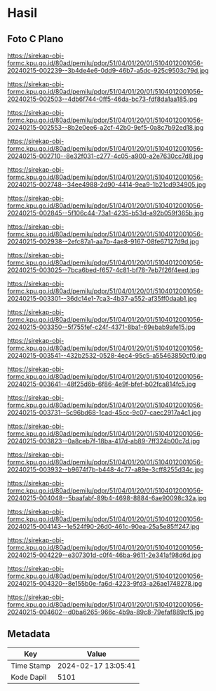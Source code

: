 # Hasil

## Foto C Plano

https://sirekap-obj-formc.kpu.go.id/80ad/pemilu/pdpr/51/04/01/20/01/5104012001056-20240215-002239--3b4de4e6-0dd9-46b7-a5dc-925c9503c79d.jpg

https://sirekap-obj-formc.kpu.go.id/80ad/pemilu/pdpr/51/04/01/20/01/5104012001056-20240215-002503--4db6f744-0ff5-46da-bc73-fdf8da1aa185.jpg

https://sirekap-obj-formc.kpu.go.id/80ad/pemilu/pdpr/51/04/01/20/01/5104012001056-20240215-002553--8b2e0ee6-a2cf-42b0-9ef5-0a8c7b92ed18.jpg

https://sirekap-obj-formc.kpu.go.id/80ad/pemilu/pdpr/51/04/01/20/01/5104012001056-20240215-002710--8e32f031-c277-4c05-a900-a2e7630cc7d8.jpg

https://sirekap-obj-formc.kpu.go.id/80ad/pemilu/pdpr/51/04/01/20/01/5104012001056-20240215-002748--34ee4988-2d90-4414-9ea9-1b21cd934905.jpg

https://sirekap-obj-formc.kpu.go.id/80ad/pemilu/pdpr/51/04/01/20/01/5104012001056-20240215-002845--5f106c44-73a1-4235-b53d-a92b059f365b.jpg

https://sirekap-obj-formc.kpu.go.id/80ad/pemilu/pdpr/51/04/01/20/01/5104012001056-20240215-002938--2efc87a1-aa7b-4ae8-9167-08fe67127d9d.jpg

https://sirekap-obj-formc.kpu.go.id/80ad/pemilu/pdpr/51/04/01/20/01/5104012001056-20240215-003025--7bca6bed-f657-4c81-bf78-7eb7f26f4eed.jpg

https://sirekap-obj-formc.kpu.go.id/80ad/pemilu/pdpr/51/04/01/20/01/5104012001056-20240215-003301--36dc14e1-7ca3-4b37-a552-af35ff0daab1.jpg

https://sirekap-obj-formc.kpu.go.id/80ad/pemilu/pdpr/51/04/01/20/01/5104012001056-20240215-003350--5f755fef-c24f-4371-8ba1-69ebab9afe15.jpg

https://sirekap-obj-formc.kpu.go.id/80ad/pemilu/pdpr/51/04/01/20/01/5104012001056-20240215-003541--432b2532-0528-4ec4-95c5-a55463850cf0.jpg

https://sirekap-obj-formc.kpu.go.id/80ad/pemilu/pdpr/51/04/01/20/01/5104012001056-20240215-003641--48f25d6b-6f86-4e9f-bfef-b02fca814fc5.jpg

https://sirekap-obj-formc.kpu.go.id/80ad/pemilu/pdpr/51/04/01/20/01/5104012001056-20240215-003731--5c96bd68-1cad-45cc-9c07-caec2917a4c1.jpg

https://sirekap-obj-formc.kpu.go.id/80ad/pemilu/pdpr/51/04/01/20/01/5104012001056-20240215-003823--0a8ceb7f-18ba-417d-ab89-7ff324b00c7d.jpg

https://sirekap-obj-formc.kpu.go.id/80ad/pemilu/pdpr/51/04/01/20/01/5104012001056-20240215-003932--b9674f7b-b448-4c77-a89e-3cff8255d34c.jpg

https://sirekap-obj-formc.kpu.go.id/80ad/pemilu/pdpr/51/04/01/20/01/5104012001056-20240215-004048--5baafabf-89b4-4698-8884-6ae90098c32a.jpg

https://sirekap-obj-formc.kpu.go.id/80ad/pemilu/pdpr/51/04/01/20/01/5104012001056-20240215-004143--1e524f90-26d0-461c-90ea-25a5e85ff247.jpg

https://sirekap-obj-formc.kpu.go.id/80ad/pemilu/pdpr/51/04/01/20/01/5104012001056-20240215-004229--e307301d-c0f4-46ba-9611-2e341af98d6d.jpg

https://sirekap-obj-formc.kpu.go.id/80ad/pemilu/pdpr/51/04/01/20/01/5104012001056-20240215-004320--8e155b0e-fa6d-4223-9fd3-a26ae1748278.jpg

https://sirekap-obj-formc.kpu.go.id/80ad/pemilu/pdpr/51/04/01/20/01/5104012001056-20240215-004602--d0ba6265-966c-4b9a-89c8-79efaf889cf5.jpg


## Metadata

| Key        | Value               |
| ---------- | ------------------- |
| Time Stamp | 2024-02-17 13:05:41 |
| Kode Dapil | 5101                |




